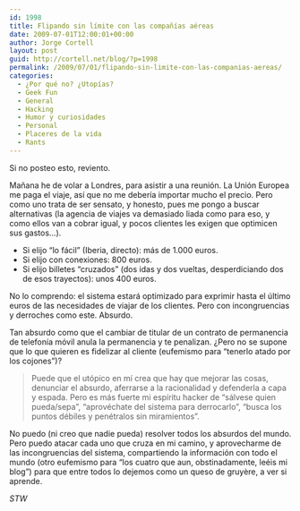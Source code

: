 ```yaml
---
id: 1998
title: Flipando sin límite con las compañías aéreas
date: 2009-07-01T12:00:01+00:00
author: Jorge Cortell
layout: post
guid: http://cortell.net/blog/?p=1998
permalink: /2009/07/01/flipando-sin-limite-con-las-companias-aereas/
categories:
  - ¿Por qué no? ¿Utopías?
  - Geek Fun
  - General
  - Hacking
  - Humor y curiosidades
  - Personal
  - Placeres de la vida
  - Rants
---
```

Si no posteo esto, reviento.

Mañana he de volar a Londres, para asistir a una reunión. La Unión Europea me paga el viaje, así que no me debería importar mucho el precio. Pero como uno trata de ser sensato, y honesto, pues me pongo a buscar alternativas (la agencia de viajes va demasiado liada como para eso, y como ellos van a cobrar igual, y pocos clientes les exigen que optimicen sus gastos&#8230;).

  * Si elijo &#8220;lo fácil&#8221; (Iberia, directo): más de 1.000 euros.
  * Si elijo con conexiones: 800 euros.
  * Si elijo billetes &#8220;cruzados&#8221; (dos idas y dos vueltas, desperdiciando dos de esos trayectos): unos 400 euros.

No lo comprendo: el sistema estará optimizado para exprimir hasta el último euros de las necesidades de viajar de los clientes. Pero con incongruencias y derroches como este. Absurdo.

Tan absurdo como que el cambiar de titular de un contrato de permanencia de telefonía móvil anula la permanencia y te penalizan. ¿Pero no se supone que lo que quieren es fidelizar al cliente (eufemismo para &#8220;tenerlo atado por los cojones&#8221;)?

> Puede que el utópico en mí crea que hay que mejorar las cosas, denunciar el absurdo, aferrarse a la racionalidad y defenderla a capa y espada. Pero es más fuerte mi espíritu hacker de &#8220;sálvese quien pueda/sepa&#8221;, &#8220;aprovéchate del sistema para derrocarlo&#8221;, &#8220;busca los puntos débiles y penétralos sin miramientos&#8221;.

No puedo (ni creo que nadie pueda) resolver todos los absurdos del mundo. Pero puedo atacar cada uno que cruza en mi camino, y aprovecharme de las incongruencias del sistema, compartiendo la información con todo el mundo (otro eufemismo para &#8220;los cuatro que aun, obstinadamente, leéis mi blog&#8221;) para que entre todos lo dejemos como un queso de gruyère, a ver si aprende.

_STW_